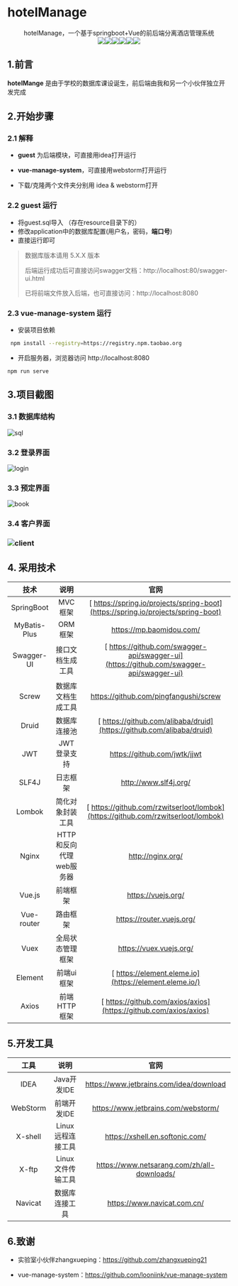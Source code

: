 # hotelManage

<p align="center">
   hotelManage，一个基于springboot+Vue的前后端分离酒店管理系统
  	<br>
    <img src="https://img.shields.io/badge/jdk-1.8+-brightgreen.svg" ></img><img src="https://img.shields.io/badge/springboot-2.3.1-brightgreen.svg" ></img><img src="https://img.shields.io/badge/mybatisplus-3.3.2-brightgreen.svg" ></img><img src="https://img.shields.io/badge/swagger-2.9.2-brightgreen.svg" ></img><img src="https://img.shields.io/badge/vue-2.6.10-brightgreen.svg" ></img><img src="https://img.shields.io/badge/elementui-2.8.2-brightgreen.svg" ></img>
</p>



## 1.前言

**hotelMange** 是由于学校的数据库课设诞生，前后端由我和另一个小伙伴独立开发完成

## 2.开始步骤

### 2.1 解释

- **guest**  为后端模块，可直接用idea打开运行

- **vue-manage-system**，可直接用webstorm打开运行
- 下载/克隆两个文件夹分别用 idea & webstorm打开

### 2.2 guest 运行

- 将guest.sql导入  （存在resource目录下的）
- 修改application中的数据库配置(用户名，密码，**端口号**)
- 直接运行即可

> 数据库版本请用  5.X.X 版本
>
> 后端运行成功后可直接访问swagger文档：http://localhost:80/swagger-ui.html
>
> 已将前端文件放入后端，也可直接访问：http://localhost:8080

### 2.3 vue-manage-system 运行

- 安装项目依赖

 ```bash
  npm install --registry=https://registry.npm.taobao.org
 ```

- 开启服务器，浏览器访问 http://localhost:8080

```
npm run serve
```

##  3.项目截图

### 3.1 数据库结构

![sql](https://cdn.jsdelivr.net/gh/looniink/image/sql.png)

### 3.2 登录界面

![login](https://cdn.jsdelivr.net/gh/looniink/image/hotellogin.png)



### 3.3 预定界面

![book](https://cdn.jsdelivr.net/gh/looniink/image/book.png)

### 3.4 客户界面

### ![client](https://cdn.jsdelivr.net/gh/looniink/image/client.png)

## 4. 采用技术

|     技术     |          说明           |                             官网                             |
| :----------: | :---------------------: | :----------------------------------------------------------: |
|  SpringBoot  |         MVC框架         | [ https://spring.io/projects/spring-boot](https://spring.io/projects/spring-boot) |
| MyBatis-Plus |         ORM框架         |                   https://mp.baomidou.com/                   |
|  Swagger-UI  |    接口文档生成工具     | [ https://github.com/swagger-api/swagger-ui](https://github.com/swagger-api/swagger-ui) |
|    Screw     |   数据库文档生成工具    |            https://github.com/pingfangushi/screw             |
|    Druid     |      数据库连接池       | [ https://github.com/alibaba/druid](https://github.com/alibaba/druid) |
|     JWT      |       JWT登录支持       |                 https://github.com/jwtk/jjwt                 |
|    SLF4J     |        日志框架         |                    http://www.slf4j.org/                     |
|    Lombok    |    简化对象封装工具     | [ https://github.com/rzwitserloot/lombok](https://github.com/rzwitserloot/lombok) |
|    Nginx     | HTTP和反向代理web服务器 |                      http://nginx.org/                       |
|    Vue.js    |        前端框架         |                      https://vuejs.org/                      |
|  Vue-router  |        路由框架         |                  https://router.vuejs.org/                   |
|     Vuex     |    全局状态管理框架     |                   https://vuex.vuejs.org/                    |
|   Element    |       前端ui框架        |    [ https://element.eleme.io](https://element.eleme.io/)    |
|    Axios     |      前端HTTP框架       | [ https://github.com/axios/axios](https://github.com/axios/axios) |

## 5.开发工具

|   工具   |       说明        |                    官网                     |
| :------: | :---------------: | :-----------------------------------------: |
|   IDEA   |    Java开发IDE    |   https://www.jetbrains.com/idea/download   |
| WebStorm |    前端开发IDE    |     https://www.jetbrains.com/webstorm/     |
| X-shell  | Linux远程连接工具 |       https://xshell.en.softonic.com/       |
|  X-ftp   | Linux文件传输工具 | https://www.netsarang.com/zh/all-downloads/ |
| Navicat  |  数据库连接工具   |         https://www.navicat.com.cn/         |

## 6.致谢

- 实验室小伙伴zhangxueping：https://github.com/zhangxueping21

- vue-manage-system：https://github.com/looniink/vue-manage-system
